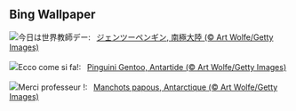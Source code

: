 ## Bing Wallpaper
![](https://www.bing.com/th?id=OHR.GentooJump_JA-JP8308957970_UHD.jpg&w=1000)今日は世界教師デー:&nbsp;&ensp;[ジェンツーペンギン, 南極大陸 (© Art Wolfe/Getty Images)](https://www.bing.com/th?id=OHR.GentooJump_JA-JP8308957970_UHD.jpg)
<br><br/>
![](https://www.bing.com/th?id=OHR.GentooJump_IT-IT0819312209_UHD.jpg&w=1000)Ecco come si fa!:&nbsp;&ensp;[Pinguini Gentoo, Antartide (© Art Wolfe/Getty Images)](https://www.bing.com/th?id=OHR.GentooJump_IT-IT0819312209_UHD.jpg)
<br><br/>
![](https://www.bing.com/th?id=OHR.GentooJump_FR-FR8699186535_UHD.jpg&w=1000)Merci professeur !:&nbsp;&ensp;[Manchots papous, Antarctique (© Art Wolfe/Getty Images)](https://www.bing.com/th?id=OHR.GentooJump_FR-FR8699186535_UHD.jpg)
<br><br/>
